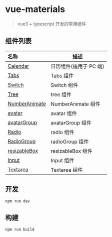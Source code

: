 # vue-materials

> vue3 + typescript 开发的常用组件

## 组件列表

| 名称                                                                       | 描述                   |
| :------------------------------------------------------------------------- | ---------------------- |
| [Calendar](./src/components/calendar/index.vue)                            | 日历组件(适用于 PC 端) |
| [Tabs](./src/components/tabs/components/tab.vue)                           | Tabs 组件              |
| [Switch](src/components/typeIn/components/switch/index.vue)                | Switch 组件            |
| [Tree](src/components/tree/components/tree.vue)                            | tree 组件              |
| [NumberAnimate](src/components/numberAnimate/components/numberAnimate.vue) | NumberAnimate 组件     |
| [avatar](src/components/avatar/components/avatar.vue)                      | avatar 组件            |
| [avatarGroup](src/components/avatar/components/avatarGroup.vue)            | avatarGroup 组件       |
| [Radio](src/components/typein/components/radio.vue)                        | radio 组件             |
| [RadioGroup](src/components/typein/components/radio-group.vue)             | radioGroup 组件        |
| [resizableBox](src/components/resizableBox/components/resizableBox.vue)    | resizableBox 组件      |
| [Input](src/components/Inputs/components/input.vue)                        | Input 组件             |
| [Textarea](src/components/Inputs/components/textarea.vue)                  | Textarea 组件          |

## 开发

```
npm run dev
```

## 构建

```
npm run build
```
